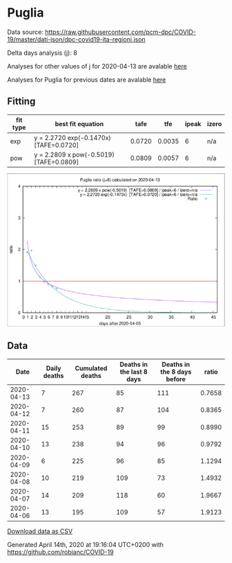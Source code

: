 # Puglia

Data source: https://raw.githubusercontent.com/pcm-dpc/COVID-19/master/dati-json/dpc-covid19-ita-regioni.json

Delta days analysis (j): 8

Analyses for other values of j for 2020-04-13 are avalable [here](../2020-04-13/README.md)

Analyses for Puglia for previous dates are avalable [here](../README.md)

## Fitting 
|fit type|best fit equation|tafe|tfe|ipeak|izero|
|-------|-----|--------|------|---|---|
|exp|y = 2.2720 exp(-0.1470x)  [TAFE=0.0720]|0.0720|0.0035|6|n/a|
|pow|y = 2.2809 x pow(-0.5019)  [TAFE=0.0809]|0.0809|0.0057|6|n/a|

![Plot](COVID-19_puglia_j8_2020-04-13.png)

## Data
|Date|Daily deaths|Cumulated deaths|Deaths in the last 8 days|Deaths in the 8 days before|ratio|
|----|----------|-----------|-------|--------------------|-----|
|2020-04-13|7|267|85|111|0.7658|
|2020-04-12|7|260|87|104|0.8365|
|2020-04-11|15|253|89|99|0.8990|
|2020-04-10|13|238|94|96|0.9792|
|2020-04-09|6|225|96|85|1.1294|
|2020-04-08|10|219|109|73|1.4932|
|2020-04-07|14|209|118|60|1.9667|
|2020-04-06|13|195|109|57|1.9123|

[Download data as CSV](COVID-19_puglia_j8_2020-04-13.csv)

Generated April 14th, 2020 at 19:16:04 UTC+0200 with https://github.com/robianc/COVID-19
